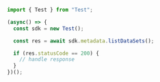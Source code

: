 <!-- Start SDK Example Usage -->


```typescript
import { Test } from "Test";

(async() => {
  const sdk = new Test();

  const res = await sdk.metadata.listDataSets();

  if (res.statusCode == 200) {
    // handle response
  }
})();
```
<!-- End SDK Example Usage -->